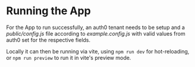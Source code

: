 # Running the App

For the App to run successfully, an auth0 tenant needs to be setup and a _public/config.js_ file according to _example.config.js_ with valid values from auth0 set for the respective fields.

Locally it can then be running via vite, using `npm run dev` for hot-reloading, or `npm run preview` to run it in vite's preview mode.
